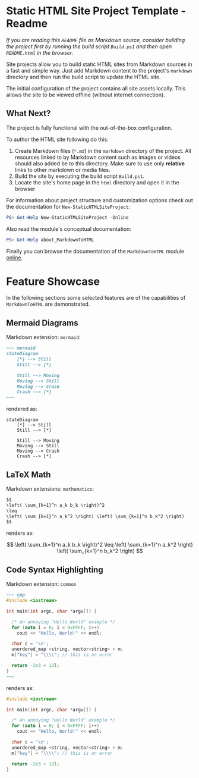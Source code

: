 # Static HTML Site Project Template - Readme

_If you are reading this `README` file as Markdown source, consider building the
project first by running the build script `Build.ps1` and then open
`README.html` in the browser._

Site projects allow you to build static HTML sites from Markdown sources
in a fast and simple way. Just add Markdown content to the project's `markdown`
directory and then run the build script to update the HTML site.

The initial configuration of the project contains all site assets locally.
This allows the site to be viewed offline (without internet connection). 

## What Next?

The project is fully functional with the out-of-the-box configuration.

To author the HTML site following do this:
1. Create Markdown files (`*.md`) in the `markdown` directory of the project.
   All resources linked to by Markdown content such as images or videos should
   also added be to this directory. Make sure to use only **relative** links to 
   other markdown or media files.
2. Build the site by executing the build script `Build.ps1`.
3. Locate the site's home page in the `html` directory and open it in the
   browser 

For information about project structure and customization options
check out the documentation for `New-StaticHTMLSiteProject`:

~~~ Powershell
PS> Get-Help New-StaticHTMLSiteProject -Online
~~~

Also read the module's conceptual documentation:

~~~ PowerShell
PS> Get-Help about_MarkdownToHTML
~~~

Finally you can browse the documentation of the `MarkdownToHTML`
module [online](https://wethat.github.io/MarkdownToHtml/).

# Feature Showcase

In the following sections some selected features are of the
capabilities of `MarkdownToHTML` are demonstrated.

## Mermaid Diagrams

Markdown extension: `mermaid`:

``` markdown
~~~ mermaid
stateDiagram
	[*] --> Still
	Still --> [*]

	Still --> Moving
	Moving --> Still
	Moving --> Crash
	Crash --> [*]
~~~
```

rendered as:

~~~ mermaid
stateDiagram
	[*] --> Still
	Still --> [*]

	Still --> Moving
	Moving --> Still
	Moving --> Crash
	Crash --> [*]
~~~

## LaTeX Math

Markdown extensions: `mathematics`:

~~~ markdown
$$
\left( \sum_{k=1}^n a_k b_k \right)^2 
\leq 
\left( \sum_{k=1}^n a_k^2 \right) \left( \sum_{k=1}^n b_k^2 \right)  
$$
~~~

renders as:

$$
\left( \sum_{k=1}^n a_k b_k \right)^2 
\leq 
\left( \sum_{k=1}^n a_k^2 \right) \left( \sum_{k=1}^n b_k^2 \right)  
$$

## Code Syntax Highlighting

Markdown extension: `common`

``` markdown
~~~ cpp
#include <iostream>

int main(int argc, char *argv[]) {

  /* An annoying "Hello World" example */
  for (auto i = 0; i < 0xFFFF; i++)
    cout << "Hello, World!" << endl;

  char c = '\n';
  unordered_map <string, vector<string> > m;
  m["key"] = "\\\\"; // this is an error

  return -2e3 + 12l;
}
~~~
```

renders as:

~~~ cpp
#include <iostream>

int main(int argc, char *argv[]) {

  /* An annoying "Hello World" example */
  for (auto i = 0; i < 0xFFFF; i++)
    cout << "Hello, World!" << endl;

  char c = '\n';
  unordered_map <string, vector<string> > m;
  m["key"] = "\\\\"; // this is an error

  return -2e3 + 12l;
}
~~~